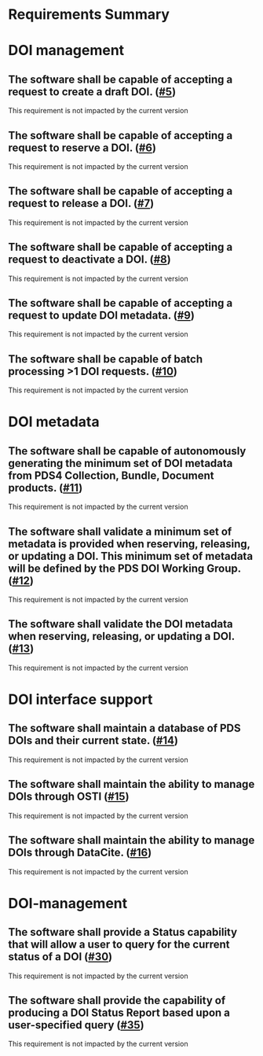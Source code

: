 
Requirements Summary
====================

# DOI management

## The software shall be capable of accepting a request to create a draft DOI. ([#5](https://github.com/NASA-PDS/pds-doi-service/issues/5))


This requirement is not impacted by the current version
## The software shall be capable of accepting a request to reserve a DOI. ([#6](https://github.com/NASA-PDS/pds-doi-service/issues/6))


This requirement is not impacted by the current version
## The software shall be capable of accepting a request to release a DOI. ([#7](https://github.com/NASA-PDS/pds-doi-service/issues/7))


This requirement is not impacted by the current version
## The software shall be capable of accepting a request to deactivate a DOI. ([#8](https://github.com/NASA-PDS/pds-doi-service/issues/8))


This requirement is not impacted by the current version
## The software shall be capable of accepting a request to update DOI metadata. ([#9](https://github.com/NASA-PDS/pds-doi-service/issues/9))


This requirement is not impacted by the current version
## The software shall be capable of batch processing >1 DOI requests.	 ([#10](https://github.com/NASA-PDS/pds-doi-service/issues/10))


This requirement is not impacted by the current version
# DOI metadata

## The software shall be capable of autonomously generating the minimum set of DOI metadata from PDS4 Collection, Bundle, Document products. ([#11](https://github.com/NASA-PDS/pds-doi-service/issues/11))


This requirement is not impacted by the current version
## The software shall validate a minimum set of metadata is provided when reserving, releasing, or updating a DOI. This minimum set of metadata will be defined by the PDS DOI Working Group. ([#12](https://github.com/NASA-PDS/pds-doi-service/issues/12))


This requirement is not impacted by the current version
## The software shall validate the DOI metadata when reserving, releasing, or updating a DOI. ([#13](https://github.com/NASA-PDS/pds-doi-service/issues/13))


This requirement is not impacted by the current version
#  DOI interface support

## The software shall maintain a database of PDS DOIs and their current state. ([#14](https://github.com/NASA-PDS/pds-doi-service/issues/14))


This requirement is not impacted by the current version
## The software shall maintain the ability to manage DOIs through OSTI ([#15](https://github.com/NASA-PDS/pds-doi-service/issues/15))


This requirement is not impacted by the current version
## The software shall maintain the ability to manage DOIs through DataCite. ([#16](https://github.com/NASA-PDS/pds-doi-service/issues/16))


This requirement is not impacted by the current version
# DOI-management

## The software shall provide a Status capability that will allow a user to query for the current status of a DOI ([#30](https://github.com/NASA-PDS/pds-doi-service/issues/30))


This requirement is not impacted by the current version
## The software shall provide the capability of producing a DOI Status Report based upon a user-specified query ([#35](https://github.com/NASA-PDS/pds-doi-service/issues/35))


This requirement is not impacted by the current version
